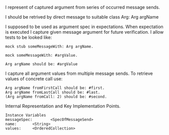 I represent of captured argument from series of occurred message sends.

I should be retrived by direct message to suitable class Arg:
	Arg argName 
 
I supposed to be used as argument spec in expectations. When expectation is executed I capture given message argument for future verification. I allow tests to be looked like: 

	mock stub someMessageWith: Arg argName.
	
 	mock someMessageWith: #argValue.
	
	Arg argName should be: #argValue
 
I capture all argument values from multiple message sends. 
To retrieve values of concrete call use:

	Arg argName fromFirstCall should be: #first.	
	Arg argName fromLastCall should be: #last.
	(Arg argName fromCall: 2) should be: #second.

Internal Representation and Key Implementation Points.

    Instance Variables
	messageSpec:		<SpecOfMessageSend>
	name:		<String>
	values:		<OrderedCollection>